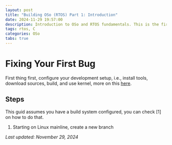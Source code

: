```yaml
---
layout: post
title: "Building OSo (RTOS) Part 1: Introduction"
date: 2024-11-29 19:57:00
description: Introduction to OSo and RTOS fundamentals. This is the first post about my journey creating a Real-Time Operating System from scratch.
tags: rtos, C
categories: OSo
tabs: true
---
```


# Fixing Your First Bug

First thing first, configure your development setup, i.e., install tools,
download sources, build, and use kernel, more on this [here](../computer_systems/linux_setup.md).

## Steps

This guid assumes you have a build system configured, you can check [1] on how to do that.

1. Starting on Linux mainline, create a new branch

*Last updated: November 29, 2024*
